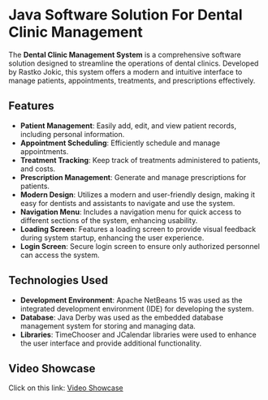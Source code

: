 # Java Software Solution For Dental Clinic Management

The **Dental Clinic Management System** is a comprehensive software solution designed to streamline the operations of dental clinics. Developed by Rastko Jokic, this system offers a modern and intuitive interface to manage patients, appointments, treatments, and prescriptions effectively.

## Features

- **Patient Management**: Easily add, edit, and view patient records, including personal information.
- **Appointment Scheduling**: Efficiently schedule and manage appointments.
- **Treatment Tracking**: Keep track of treatments administered to patients, and costs.
- **Prescription Management**: Generate and manage prescriptions for patients.
- **Modern Design**: Utilizes a modern and user-friendly design, making it easy for dentists and assistants to navigate and use the system.
- **Navigation Menu**: Includes a navigation menu for quick access to different sections of the system, enhancing usability.
- **Loading Screen**: Features a loading screen to provide visual feedback during system startup, enhancing the user experience.
- **Login Screen**: Secure login screen to ensure only authorized personnel can access the system.

## Technologies Used

- **Development Environment**: Apache NetBeans 15 was used as the integrated development environment (IDE) for developing the system.
- **Database**: Java Derby was used as the embedded database management system for storing and managing data.
- **Libraries**: TimeChooser and JCalendar libraries were used to enhance the user interface and provide additional functionality.

## Video Showcase
Click on this link: [Video Showcase](https://s12.gifyu.com/images/SaCpp.gif)

